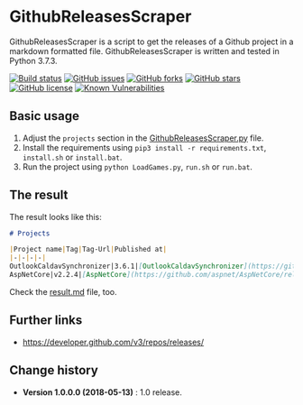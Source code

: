 GithubReleasesScraper
====================================

GithubReleasesScraper is a script to get the releases of a Github project in a markdown formatted file.
GithubReleasesScraper is written and tested in Python 3.7.3.

[![Build status](https://ci.appveyor.com/api/projects/status/g3pp8gxx5ywjxxnt?svg=true)](https://ci.appveyor.com/project/SeppPenner/githubreleasesscraper)
[![GitHub issues](https://img.shields.io/github/issues/SeppPenner/GithubReleasesScraper.svg)](https://github.com/SeppPenner/GithubReleasesScraper/issues)
[![GitHub forks](https://img.shields.io/github/forks/SeppPenner/GithubReleasesScraper.svg)](https://github.com/SeppPenner/GithubReleasesScraper/network)
[![GitHub stars](https://img.shields.io/github/stars/SeppPenner/GithubReleasesScraper.svg)](https://github.com/SeppPenner/GithubReleasesScraper/stargazers)
[![GitHub license](https://img.shields.io/badge/license-AGPL-blue.svg)](https://raw.githubusercontent.com/SeppPenner/GithubReleasesScraper/master/License.txt)
[![Known Vulnerabilities](https://snyk.io/test/github/SeppPenner/GithubReleasesScraper/badge.svg)](https://snyk.io/test/github/SeppPenner/GithubReleasesScraper)

## Basic usage
1. Adjust the `projects` section in the [GithubReleasesScraper.py](https://github.com/SeppPenner/GithubReleasesScraper/blob/7da9d3f467730bac53f95980e7a60c5fa2e62bc1/GithubReleasesScraper.py#L7) file.
2. Install the requirements using `pip3 install -r requirements.txt`, `install.sh` or `install.bat`.
3. Run the project using `python LoadGames.py`, `run.sh` or `run.bat`.

## The result
The result looks like this:

```markdown
# Projects

|Project name|Tag|Tag-Url|Published at|
|-|-|-|-|
OutlookCaldavSynchronizer|3.6.1|[OutlookCaldavSynchronizer](https://github.com/aluxnimm/outlookcaldavsynchronizer/releases/tag/v3.6.1)|23.04.2019|
AspNetCore|v2.2.4|[AspNetCore](https://github.com/aspnet/AspNetCore/releases/tag/v2.2.4)|09.04.2019|
```

Check the [result.md](https://github.com/SeppPenner/GithubReleasesScraper/blob/master/result.md) file, too.

## Further links
* https://developer.github.com/v3/repos/releases/

Change history
--------------

* **Version 1.0.0.0 (2018-05-13)** : 1.0 release.